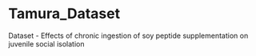 # Tamura_Dataset
Dataset - Effects of chronic ingestion of soy peptide supplementation on juvenile social isolation
